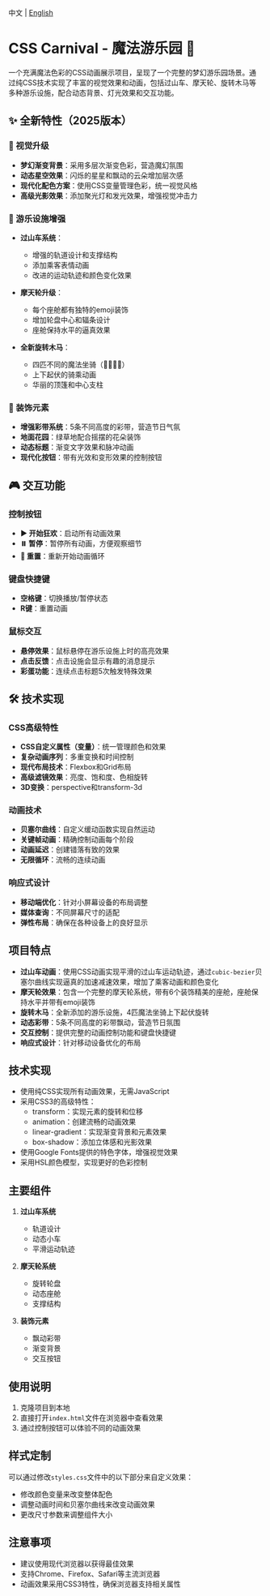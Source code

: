 中文 | [English](README_EN.md)

# CSS Carnival - 魔法游乐园 🎪

一个充满魔法色彩的CSS动画展示项目，呈现了一个完整的梦幻游乐园场景。通过纯CSS技术实现了丰富的视觉效果和动画，包括过山车、摩天轮、旋转木马等多种游乐设施，配合动态背景、灯光效果和交互功能。

## ✨ 全新特性（2025版本）

### 🎨 视觉升级
- **梦幻渐变背景**：采用多层次渐变色彩，营造魔幻氛围
- **动态星空效果**：闪烁的星星和飘动的云朵增加层次感
- **现代化配色方案**：使用CSS变量管理色彩，统一视觉风格
- **高级光影效果**：添加聚光灯和发光效果，增强视觉冲击力

### 🎢 游乐设施增强
- **过山车系统**：
  - 增强的轨道设计和支撑结构
  - 添加乘客表情动画
  - 改进的运动轨迹和颜色变化效果
  
- **摩天轮升级**：
  - 每个座舱都有独特的emoji装饰
  - 增加轮盘中心和辐条设计
  - 座舱保持水平的逼真效果
  
- **全新旋转木马**：
  - 四匹不同的魔法坐骑（🦄🐎🦓🐴）
  - 上下起伏的骑乘动画
  - 华丽的顶篷和中心支柱

### 🌈 装饰元素
- **增强彩带系统**：5条不同高度的彩带，营造节日气氛
- **地面花园**：绿草地配合摇摆的花朵装饰
- **动态标题**：渐变文字效果和脉冲动画
- **现代化按钮**：带有光效和变形效果的控制按钮

## 🎮 交互功能

### 控制按钮
- **▶️ 开始狂欢**：启动所有动画效果
- **⏸️ 暂停**：暂停所有动画，方便观察细节
- **🔄 重置**：重新开始动画循环

### 键盘快捷键
- **空格键**：切换播放/暂停状态
- **R键**：重置动画

### 鼠标交互
- **悬停效果**：鼠标悬停在游乐设施上时的高亮效果
- **点击反馈**：点击设施会显示有趣的消息提示
- **彩蛋功能**：连续点击标题5次触发特殊效果

## 🛠️ 技术实现

### CSS高级特性
- **CSS自定义属性（变量）**：统一管理颜色和效果
- **复杂动画序列**：多重变换和时间控制
- **现代布局技术**：Flexbox和Grid布局
- **高级滤镜效果**：亮度、饱和度、色相旋转
- **3D变换**：perspective和transform-3d

### 动画技术
- **贝塞尔曲线**：自定义缓动函数实现自然运动
- **关键帧动画**：精确控制动画每个阶段
- **动画延迟**：创建错落有致的效果
- **无限循环**：流畅的连续动画

### 响应式设计
- **移动端优化**：针对小屏幕设备的布局调整
- **媒体查询**：不同屏幕尺寸的适配
- **弹性布局**：确保在各种设备上的良好显示

## 项目特点

- **过山车动画**：使用CSS动画实现平滑的过山车运动轨迹，通过`cubic-bezier`贝塞尔曲线实现逼真的加速减速效果，增加了乘客动画和颜色变化
- **摩天轮效果**：包含一个完整的摩天轮系统，带有6个装饰精美的座舱，座舱保持水平并带有emoji装饰
- **旋转木马**：全新添加的游乐设施，4匹魔法坐骑上下起伏旋转
- **动态彩带**：5条不同高度的彩带飘动，营造节日氛围
- **交互控制**：提供完整的动画控制功能和键盘快捷键
- **响应式设计**：针对移动设备优化的布局

## 技术实现

- 使用纯CSS实现所有动画效果，无需JavaScript
- 采用CSS3的高级特性：
  - transform：实现元素的旋转和位移
  - animation：创建流畅的动画效果
  - linear-gradient：实现渐变背景和元素效果
  - box-shadow：添加立体感和光影效果
- 使用Google Fonts提供的特色字体，增强视觉效果
- 采用HSL颜色模型，实现更好的色彩控制

## 主要组件

1. **过山车系统**
   - 轨道设计
   - 动态小车
   - 平滑运动轨迹

2. **摩天轮系统**
   - 旋转轮盘
   - 动态座舱
   - 支撑结构

3. **装饰元素**
   - 飘动彩带
   - 渐变背景
   - 交互按钮

## 使用说明

1. 克隆项目到本地
2. 直接打开`index.html`文件在浏览器中查看效果
3. 通过控制按钮可以体验不同的动画效果

## 样式定制

可以通过修改`styles.css`文件中的以下部分来自定义效果：

- 修改颜色变量来改变整体配色
- 调整动画时间和贝塞尔曲线来改变动画效果
- 更改尺寸参数来调整组件大小

## 注意事项

- 建议使用现代浏览器以获得最佳效果
- 支持Chrome、Firefox、Safari等主流浏览器
- 动画效果采用CSS3特性，确保浏览器支持相关属性
